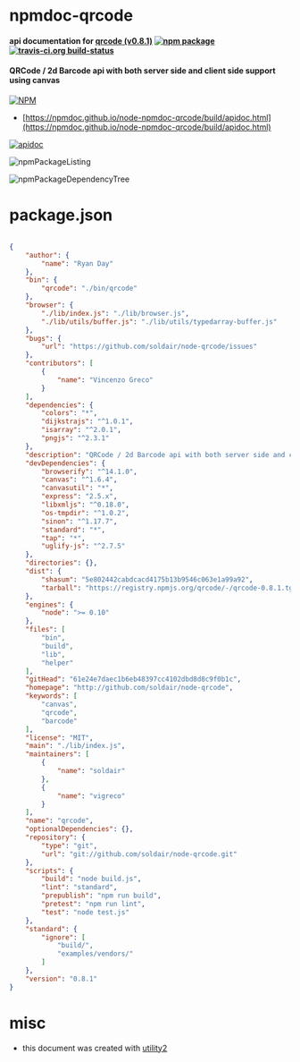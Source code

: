 # npmdoc-qrcode

#### api documentation for  [qrcode (v0.8.1)](http://github.com/soldair/node-qrcode)  [![npm package](https://img.shields.io/npm/v/npmdoc-qrcode.svg?style=flat-square)](https://www.npmjs.org/package/npmdoc-qrcode) [![travis-ci.org build-status](https://api.travis-ci.org/npmdoc/node-npmdoc-qrcode.svg)](https://travis-ci.org/npmdoc/node-npmdoc-qrcode)

#### QRCode / 2d Barcode api with both server side and client side support using canvas

[![NPM](https://nodei.co/npm/qrcode.png?downloads=true&downloadRank=true&stars=true)](https://www.npmjs.com/package/qrcode)

- [https://npmdoc.github.io/node-npmdoc-qrcode/build/apidoc.html](https://npmdoc.github.io/node-npmdoc-qrcode/build/apidoc.html)

[![apidoc](https://npmdoc.github.io/node-npmdoc-qrcode/build/screenCapture.buildCi.browser.%252Ftmp%252Fbuild%252Fapidoc.html.png)](https://npmdoc.github.io/node-npmdoc-qrcode/build/apidoc.html)

![npmPackageListing](https://npmdoc.github.io/node-npmdoc-qrcode/build/screenCapture.npmPackageListing.svg)

![npmPackageDependencyTree](https://npmdoc.github.io/node-npmdoc-qrcode/build/screenCapture.npmPackageDependencyTree.svg)



# package.json

```json

{
    "author": {
        "name": "Ryan Day"
    },
    "bin": {
        "qrcode": "./bin/qrcode"
    },
    "browser": {
        "./lib/index.js": "./lib/browser.js",
        "./lib/utils/buffer.js": "./lib/utils/typedarray-buffer.js"
    },
    "bugs": {
        "url": "https://github.com/soldair/node-qrcode/issues"
    },
    "contributors": [
        {
            "name": "Vincenzo Greco"
        }
    ],
    "dependencies": {
        "colors": "*",
        "dijkstrajs": "^1.0.1",
        "isarray": "^2.0.1",
        "pngjs": "^2.3.1"
    },
    "description": "QRCode / 2d Barcode api with both server side and client side support using canvas",
    "devDependencies": {
        "browserify": "^14.1.0",
        "canvas": "^1.6.4",
        "canvasutil": "*",
        "express": "2.5.x",
        "libxmljs": "^0.18.0",
        "os-tmpdir": "^1.0.2",
        "sinon": "^1.17.7",
        "standard": "*",
        "tap": "*",
        "uglify-js": "^2.7.5"
    },
    "directories": {},
    "dist": {
        "shasum": "5e802442cabdcacd4175b13b9546c063e1a99a92",
        "tarball": "https://registry.npmjs.org/qrcode/-/qrcode-0.8.1.tgz"
    },
    "engines": {
        "node": ">= 0.10"
    },
    "files": [
        "bin",
        "build",
        "lib",
        "helper"
    ],
    "gitHead": "61e24e7daec1b6eb48397cc4102dbd8d8c9f0b1c",
    "homepage": "http://github.com/soldair/node-qrcode",
    "keywords": [
        "canvas",
        "qrcode",
        "barcode"
    ],
    "license": "MIT",
    "main": "./lib/index.js",
    "maintainers": [
        {
            "name": "soldair"
        },
        {
            "name": "vigreco"
        }
    ],
    "name": "qrcode",
    "optionalDependencies": {},
    "repository": {
        "type": "git",
        "url": "git://github.com/soldair/node-qrcode.git"
    },
    "scripts": {
        "build": "node build.js",
        "lint": "standard",
        "prepublish": "npm run build",
        "pretest": "npm run lint",
        "test": "node test.js"
    },
    "standard": {
        "ignore": [
            "build/",
            "examples/vendors/"
        ]
    },
    "version": "0.8.1"
}
```



# misc
- this document was created with [utility2](https://github.com/kaizhu256/node-utility2)
